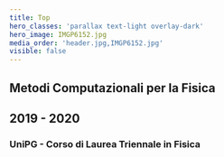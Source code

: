 ```yaml
---
title: Top
hero_classes: 'parallax text-light overlay-dark'
hero_image: IMGP6152.jpg
media_order: 'header.jpg,IMGP6152.jpg'
visible: false
---
```


## Metodi Computazionali per la Fisica
## 2019 - 2020
### UniPG - Corso di Laurea Triennale in Fisica